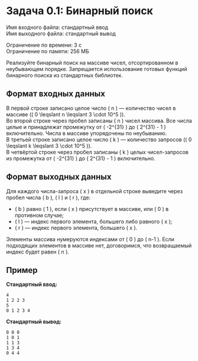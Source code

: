 # Задача 0.1: Бинарный поиск

Имя входного файла: стандартный ввод  
Имя выходного файла: стандартный вывод  

Ограничение по времени: 3 с  
Ограничение по памяти: 256 МБ  

Реализуйте бинарный поиск на массиве чисел, отсортированном в неубывающем порядке. Запрещается использование готовых функций бинарного поиска из стандартных библиотек.

## Формат входных данных

В первой строке записано целое число \( n \) — количество чисел в массиве (\( 0 \leqslant n \leqslant 3 \cdot 10^5 \)).  
Во второй строке через пробел записаны \( n \) чисел массива. Все числа целые и принадлежат промежутку от \( -2^{31} \) до \( 2^{31} - 1 \) включительно. Числа в массиве упорядочены по неубыванию.  
В третьей строке записано целое число \( k \) — количество запросов (\( 0 \leqslant k \leqslant 3 \cdot 10^5 \)).  
В четвёртой строке через пробел записаны \( k \) целых чисел-запросов из промежутка от \( -2^{31} \) до \( 2^{31} - 1 \) включительно.

## Формат выходных данных

Для каждого числа-запроса \( x \) в отдельной строке выведите через пробел числа \( b \), \( l \) и \( r \), где:
- \( b \) равно \( 1 \), если \( x \) присутствует в массиве, или \( 0 \) в противном случае;
- \( l \) — индекс первого элемента, большего либо равного \( x \);
- \( r \) — индекс первого элемента, большего \( x \).

Элементы массива нумеруются индексами от \( 0 \) до \( n-1 \). Если подходящих элементов в массиве нет, договоримся, что возвращаемый индекс будет равен \( n \).

## Пример

**Стандартный ввод:**
```
4
1 2 2 3
5
0 1 2 3 4
```

**Стандартный вывод:**
```
0 0 0
1 0 1
1 1 3
1 3 4
0 4 4
```
